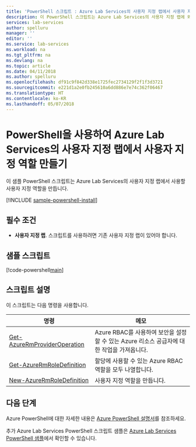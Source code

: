 ```yaml
---
title: 'PowerShell 스크립트 : Azure Lab Services의 사용자 지정 랩에서 사용자 지정 역할 만들기 | Microsoft Docs'
description: 이 PowerShell 스크립트는 Azure Lab Services의 사용자 지정 랩에 외부 사용자를 추가합니다.
services: lab-services
author: spelluru
manager: ''
editor: ''
ms.service: lab-services
ms.workload: na
ms.tgt_pltfrm: na
ms.devlang: na
ms.topic: article
ms.date: 04/11/2018
ms.author: spelluru
ms.openlocfilehash: df91c9f842d338e1725fec2734129f2f1f3d3721
ms.sourcegitcommit: e221d1a2e0fb245610a6dd886e7e74c362f06467
ms.translationtype: HT
ms.contentlocale: ko-KR
ms.lasthandoff: 05/07/2018
---
```

# <a name="use-powershell-to-create-a-custom-role-in-a-custom-lab-in-azure-lab-services"></a>PowerShell을 사용하여 Azure Lab Services의 사용자 지정 랩에서 사용자 지정 역할 만들기

이 샘플 PowerShell 스크립트는 Azure Lab Services의 사용자 지정 랩에서 사용할 사용자 지정 역할을 만듭니다. 

[!INCLUDE [sample-powershell-install](../../../includes/sample-powershell-install-no-ssh.md)]

## <a name="prerequisites"></a>필수 조건
* **사용자 지정 랩**. 스크립트를 사용하려면 기존 사용자 지정 랩이 있어야 합니다. 

## <a name="sample-script"></a>샘플 스크립트

[!code-powershell[main](../../../powershell_scripts/devtest-lab/create-custom-role-in-lab/create-custom-role-in-lab.ps1 "Add external user to a custom lab")]

## <a name="script-explanation"></a>스크립트 설명

이 스크립트는 다음 명령을 사용합니다. 

| 명령 | 메모 |
|---|---|
| [Get-AzureRmProviderOperation](/powershell/module/azurerm.resources/get-azurermprovideroperation) | Azure RBAC를 사용하여 보안을 설정할 수 있는 Azure 리소스 공급자에 대한 작업을 가져옵니다. |
| [Get-AzureRmRoleDefinition](/powershell/module/azurerm.resources/get-azurermroledefinition) | 할당에 사용할 수 있는 Azure RBAC 역할을 모두 나열합니다. |
| [New-AzureRmRoleDefinition](/powershell/module/azurerm.resources/new-azurermroledefinition) | 사용자 지정 역할을 만듭니다. |

## <a name="next-steps"></a>다음 단계

Azure PowerShell에 대한 자세한 내용은 [Azure PowerShell 설명서](https://docs.microsoft.com/powershell/)를 참조하세요.

추가 Azure Lab Services PowerShell 스크립트 샘플은 [Azure Lab Services PowerShell 샘플](../samples-powershell.md)에서 확인할 수 있습니다.